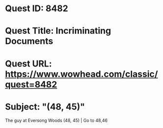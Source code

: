 # Quest ID: 8482
# Quest Title: Incriminating Documents
# Quest URL: https://www.wowhead.com/classic/quest=8482
# Subject: "(48, 45)"
The guy at Eversong Woods (48, 45) | Go to 48,46